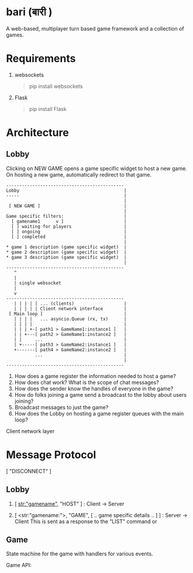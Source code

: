 bari (बारी )
===========

A web-based, multiplayer turn based game framework and a collection of games.

Requirements
============

1. websockets

   > pip install websockets

2. Flask

   > pip install Flask

Architecture
============

Lobby
-----

Clicking on NEW GAME opens a game specific widget to host a new game. On
hosting a new game, automatically redirect to that game.

    ---------------------------------------------
    Lobby                                        |
    -----                                        |
                                                 |
     [ NEW GAME ]                                |
                                                 |
    Game specific filters:                       |
      [ gamename1      v ]                       |
      [ ] waiting for players                    |
      [ ] ongoing                                |
      [ ] completed                              |
                                                 |
    * game 1 description (game specific widget)  |
    * game 2 description (game specific widget)  |
    * game 3 description (game specific widget)  |
                                                 |
    ---------------------------------------------
       ^
       |
       | single websocket
       |
       v
    ---------------------------------------------
       | | | | | ... (clients)                   |
       | | | | | Client network interface        |
     [ Main loop ]                               |
       | | | |   ... asyncio.Queue (rx, tx)      |
       | | | |                                   |
       | | | +-[ path1 > GameName1:instance1 ]   |
       | | +---[ path2 > GameName1:instance2 ]   |
       | |     ...                               |
       | +-----[ path3 > GameName2:instance1 ]   |
       +-------[ path4 > GameName2:instance2 ]   |
               ...                               |
                                                 |
    ---------------------------------------------

1. How does a game register the information needed to host a game?
2. How does chat work? What is the scope of chat messages?
3. How does the sender know the handles of everyone in the game?
4. How do folks joining a game send a broadcast to the lobby about users joining?
5. Broadcast messages to just the game?
6. How does the Lobby on hosting a game register queues with the main loop?

Client network layer

Message Protocol
================

[ "DISCONNECT" ]

Lobby
-----

1. [ <str:"gamename">, "HOST" ] : Client -> Server

2. [ <str:"gamename:<gid>">, "GAME", [ .. game specific details .. ] ] : Server -> Client
   This is sent as a response to the "LIST" command or


Game
----

State machine for the game with handlers for various events.

Game API:
   


